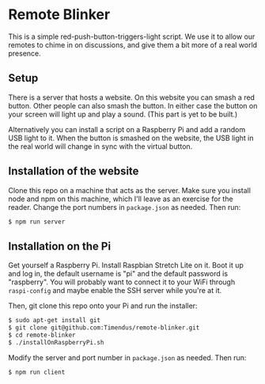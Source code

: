# Remote Blinker

This is a simple red-push-button-triggers-light script. We use it to allow our remotes to chime in on discussions, and give them a bit more of a real world presence.

## Setup

There is a server that hosts a website. On this website you can smash a red button. Other people can also smash the button. In either case the button on your screen will light up and play a sound. (This part is yet to be built.)

Alternatively you can install a script on a Raspberry Pi and add a random USB light to it. When the button is smashed on the website, the USB light in the real world will change in sync with the virtual button.

## Installation of the website

Clone this repo on a machine that acts as the server. Make sure you install node and npm on this machine, which I'll leave as an exercise for the reader. Change the port numbers in `package.json` as needed. Then run:

```bash
$ npm run server
```

## Installation on the Pi

Get yourself a Raspberry Pi. Install Raspbian Stretch Lite on it. Boot it up and log in, the default username is "pi" and the default password is "raspberry". You will probably want to connect it to your WiFi through `raspi-config` and maybe enable the SSH server while you're at it.

Then, git clone this repo onto your Pi and run the installer:

```bash
$ sudo apt-get install git
$ git clone git@github.com:Timendus/remote-blinker.git
$ cd remote-blinker
$ ./installOnRaspberryPi.sh
```

Modify the server and port number in `package.json` as needed. Then run:

```bash
$ npm run client
```
